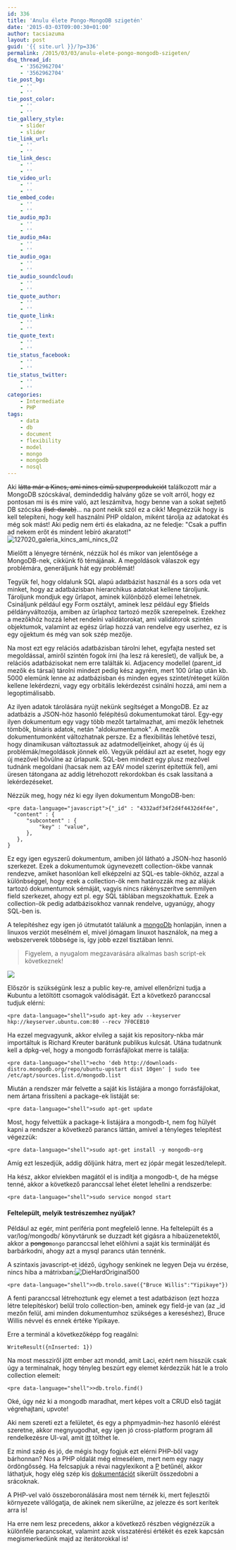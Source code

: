 ```yaml
---
id: 336
title: 'Anulu élete Pongo-MongoDB szigetén'
date: '2015-03-03T09:00:30+01:00'
author: tacsiazuma
layout: post
guid: '{{ site.url }}/?p=336'
permalink: /2015/03/03/anulu-elete-pongo-mongodb-szigeten/
dsq_thread_id:
    - '3562962704'
    - '3562962704'
tie_post_bg:
    - ''
    - ''
tie_post_color:
    - ''
    - ''
tie_gallery_style:
    - slider
    - slider
tie_link_url:
    - ''
    - ''
tie_link_desc:
    - ''
    - ''
tie_video_url:
    - ''
    - ''
tie_embed_code:
    - ''
    - ''
tie_audio_mp3:
    - ''
    - ''
tie_audio_m4a:
    - ''
    - ''
tie_audio_oga:
    - ''
    - ''
tie_audio_soundcloud:
    - ''
    - ''
tie_quote_author:
    - ''
    - ''
tie_quote_link:
    - ''
    - ''
tie_quote_text:
    - ''
    - ''
tie_status_facebook:
    - ''
    - ''
tie_status_twitter:
    - ''
    - ''
categories:
    - Intermediate
    - PHP
tags:
    - data
    - db
    - document
    - flexibility
    - model
    - mongo
    - mongodb
    - nosql
---
```


Aki <del>látta már a Kincs, ami nincs című szuperprodukciót</del> találkozott már a MongoDB szócskával, demindeddig halvány gőze se volt arról, hogy ez pontosan mi is és mire való, azt leszámítva, hogy benne van a sokat sejtető DB szócska <del>(lsd: darab)</del>... na pont nekik szól ez a cikk! Megnézzük hogy is kell telepíteni, hogy kell használni PHP oldalon, miként tárolja az adatokat és még sok mást! Aki pedig nem érti és elakadna, az ne feledje: "Csak a puffin ad nekem erőt és mindent lebíró akaratot!"![127020_galeria_kincs_ami_nincs_02](assets/uploads/2015/02/127020_galeria_kincs_ami_nincs_02.jpg)

Mielőtt a lényegre térnénk, nézzük hol és mikor van jelentősége a MongoDB-nek, cikkünk fő témájának. A megoldások válaszok egy problémára, generáljunk hát egy problémát!

Tegyük fel, hogy oldalunk SQL alapú adatbázist használ és a sors oda vet minket, hogy az adatbázisban hierarchikus adatokat kellene tároljunk. Tároljunk mondjuk egy űrlapot, aminek különböző elemei lehetnek. Csináljunk például egy Form osztályt, aminek lesz például egy $fields példányváltozója, amiben az űrlaphoz tartozó mezők szerepelnek. Ezekhez a mezőkhöz hozzá lehet rendelni validátorokat, ami validátorok szintén objektumok, valamint az egész űrlap hozzá van rendelve egy userhez, ez is egy ojjektum és még van sok szép mezője.

Na most ezt egy relációs adatbázisban tárolni lehet, egyfajta nested set megoldással, amiről szintén fogok írni (ha lesz rá kereslet), de valljuk be, a relációs adatbázisokat nem erre találták ki. Adjacency modellel (parent\_id mezők és társai) tárolni mindezt pedig kész agyrém, mert 100 űrlap után kb. 5000 elemünk lenne az adatbázisban és minden egyes szintet/réteget külön kellene lekérdezni, vagy egy orbitális lekérdezést csinálni hozzá, ami nem a legoptimálisabb.

Az ilyen adatok tárolására nyújt nekünk segítséget a MongoDB. Ez az adatbázis a JSON-höz hasonló felépítésű dokumentumokat tárol. Egy-egy ilyen dokumentum egy vagy több mezőt tartalmazhat, ami mezők lehetnek tömbök, bináris adatok, netán "aldokumentumok". A mezők dokumentumonként változhatnak persze. Ez a flexibilitás lehetővé teszi, hogy dinamikusan változtassuk az adatmodelljeinket, ahogy új és új problémák/megoldások jönnek elő. Vegyük például azt az esetet, hogy egy új mezővel bővülne az űrlapunk. SQL-ben mindezt egy plusz mezővel tudnánk megoldani (hacsak nem az EAV model szerint építettük fel), ami üresen tátongana az addig létrehozott rekordokban és csak lassítaná a lekérdezéseket.

Nézzük meg, hogy néz ki egy ilyen dokumentum MongoDB-ben:

```
<pre data-language="javascript">{"_id" : "4332adf34f2d4f4432d4f4e",
  "content" : {
      "subcontent" : {
          "key" : "value",
      },
   },
}
```

Ez egy igen egyszerű dokumentum, amiben jól látható a JSON-hoz hasonló szerkezet. Ezek a dokumentumok úgynevezett collection-ökbe vannak rendezve, amiket hasonlóan kell elképzelni az SQL-es table-ökhöz, azzal a különbséggel, hogy ezek a collection-ök nem határozzák meg az alájuk tartozó dokumentumok sémáját, vagyis nincs rákényszerítve semmilyen field szerkezet, ahogy ezt pl. egy SQL táblában megszokhattuk. Ezek a collection-ök pedig adatbázisokhoz vannak rendelve, ugyanúgy, ahogy SQL-ben is.

A telepítéshez egy igen jó útmutatót találunk a [mongoDb](http://docs.mongodb.org/manual/tutorial/install-mongodb-on-ubuntu/) honlapján, innen a linuxos verziót mesélném el, mivel jómagam linuxot használok, na meg a webszerverek többsége is, így jobb ezzel tisztában lenni.

> Figyelem, a nyugalom megzavarására alkalmas bash script-ek következnek!

[![](assets/uploads/2015/03/Televideo925Terminal-1024x849.jpg)](assets/uploads/2015/03/Televideo925Terminal.jpg)

Először is szükségünk lesz a public key-re, amivel ellenőrízni tudja a <del>K</del>ubuntu a letöltött csomagok valódiságát. Ezt a következő paranccsal tudjuk elérni:

```
<pre data-language="shell">sudo apt-key adv --keyserver hkp://keyserver.ubuntu.com:80 --recv 7F0CEB10
```

Ha ezzel megvagyunk, akkor elvileg a saját kis repository-nkba már importáltuk is Richard Kreuter barátunk publikus kulcsát. Utána tudatnunk kell a dpkg-vel, hogy a mongodb forrásfájlokat merre is találja:

```
<pre data-language="shell">echo 'deb http://downloads-distro.mongodb.org/repo/ubuntu-upstart dist 10gen' | sudo tee /etc/apt/sources.list.d/mongodb.list
```

Miután a rendszer már felvette a saját kis listájára a mongo forrásfájlokat, nem ártana frissíteni a package-ek listáját se:

```
<pre data-language="shell">sudo apt-get update
```

Most, hogy felvettük a package-k listájára a mongodb-t, nem fog hülyét kapni a rendszer a következő parancs láttán, amivel a tényleges telepítést végezzük:

```
<pre data-language="shell">sudo apt-get install -y mongodb-org
```

Amíg ezt leszedjük, addig dőljünk hátra, mert ez jópár megát leszed/telepít.

Ha kész, akkor elviekben magától el is indítja a mongodb-t, de ha mégse tenné, akkor a következő paranccsal lehet életet lehellni a rendszerbe:

```
<pre data-language="shell">sudo service mongod start
```

#### Feltelepült, melyik testrészemhez nyúljak?

Például az egér, mint periféria pont megfelelő lenne. Ha feltelepült és a var/log/mongodb/ könyvtárunk se duzzadt két gigásra a hibaüzenetektől, akkor a <del>pongo</del>`mongo` paranccsal lehet előhívni a saját kis terminálját és barbárkodni, ahogy azt a mysql parancs után tennénk.

A szintaxis javascript-et idéző, úgyhogy senkinek ne legyen Deja vu érzése, nincs hiba a mátrixban:![DieHardOriginal500](assets/uploads/2015/03/DieHardOriginal500.jpg)

```
<pre data-language="shell">>db.trolo.save({"Bruce Willis":"Yipikaye"})
```

A fenti paranccsal létrehoztunk egy elemet a test adatbázison (ezt hozza létre telepítéskor) belül trolo collection-ben, aminek egy field-je van (az \_id mezőn felül, ami minden dokumentumhoz szükséges a kereséshez), Bruce Willis névvel és ennek értéke Yipikaye.

Erre a terminál a következőképp fog reagálni:

```
WriteResult({nInserted: 1})
```

Na most messziről jött ember azt mondd, amit Laci, ezért nem hisszük csak úgy a terminalnak, hogy tényleg beszúrt egy elemet kérdezzük hát le a trolo collection elemeit:

```
<pre data-language="shell">>db.trolo.find()
```

Oké, úgy néz ki a mongodb maradhat, mert képes volt a CRUD első tagját végrehajtani, upvote!

Aki nem szereti ezt a felületet, és egy a phpmyadmin-hez hasonló elérést szeretne, akkor megnyugodhat, egy igen jó cross-platform program áll rendelkezésre UI-val, amit [itt](http://robomongo.org/download.html) tölthet le.

Ez mind szép és jó, de mégis hogy fogjuk ezt elérni PHP-ből vagy bárhonnan? Nos a PHP oldalát még elmesélem, mert nem egy nagy ördöngősség. Ha felcsapjuk a révai nagylexikont a [P](http://php.net/) betűnél, akkor láthatjuk, hogy elég szép kis [dokumentációt](http://php.net/manual/en/book.mongo.php) sikerült összedobni a srácoknak.

A PHP-vel való összeboronálására most nem térnék ki, mert fejlesztői környezete vállógatja, de akinek nem sikerülne, az jelezze és sort kerítek arra is!

Ha erre nem lesz precedens, akkor a következő részben végignézzük a különféle parancsokat, valamint azok visszatérési értékét és ezek kapcsán megismerkedünk majd az iterátorokkal is!